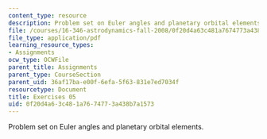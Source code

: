 ```yaml
---
content_type: resource
description: Problem set on Euler angles and planetary orbital elements.
file: /courses/16-346-astrodynamics-fall-2008/0f20d4a63c481a7674773a438b7a1573_ex_05.pdf
file_type: application/pdf
learning_resource_types:
- Assignments
ocw_type: OCWFile
parent_title: Assignments
parent_type: CourseSection
parent_uid: 36af17ba-e00f-6efa-5f63-831e7ed7034f
resourcetype: Document
title: Exercises 05
uid: 0f20d4a6-3c48-1a76-7477-3a438b7a1573
---
```

Problem set on Euler angles and planetary orbital elements.

